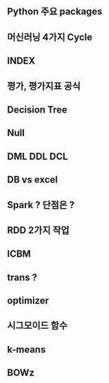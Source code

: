 ## Python 주요 packages
## 머신러닝 4가지 Cycle
## INDEX
## 평가, 평가지표 공식
## Decision Tree
## Null
## DML DDL DCL
## DB vs excel
## Spark ? 단점은 ?
## RDD 2가지 작업
## ICBM
## trans ?
## optimizer
## 시그모이드 함수
## k-means
## BOWz